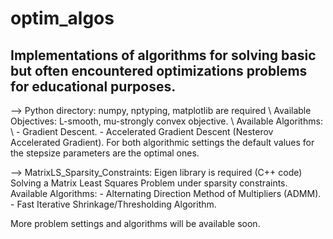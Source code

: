 # optim_algos

## Implementations of algorithms for solving basic but often encountered optimizations problems for educational purposes.

  --> Python directory: numpy, nptyping, matplotlib are required \\
      Available Objectives:
        L-smooth, mu-strongly convex objective. \\
      Available Algorithms: \\
      - Gradient Descent.
      - Accelerated Gradient Descent (Nesterov Accelerated Gradient).
      For both algorithmic settings the default values for the stepsize parameters are the optimal ones.
      
  --> MatrixLS_Sparsity_Constraints: Eigen library is required (C++ code)
      Solving a Matrix Least Squares Problem under sparsity constraints.
      Available Algorithms:
      - Alternating Direction Method of Multipliers (ADMM).
      - Fast Iterative Shrinkage/Thresholding Algorithm.

More problem settings and algorithms will be available soon.
      
      
      
